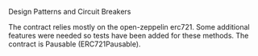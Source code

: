 Design Patterns and Circuit Breakers

The contract relies mostly on the open-zeppelin erc721. Some additional features were needed so tests have been added for these methods. The contract is Pausable (ERC721Pausable).
